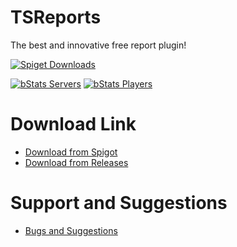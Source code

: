 # TSReports

The best and innovative free report plugin!

[![Spiget Downloads](https://img.shields.io/spiget/downloads/)]("https://www.spigotmc.org/resources/")

[![bStats Servers](https://img.shields.io/bstats/servers/19921?label=Bungee%20Servers)](https://bstats.org/plugin/bukkit/TSReports/19921)
[![bStats Players](https://img.shields.io/bstats/players/19921?label=Bungee%20Players)](https://bstats.org/plugin/bukkit/TSReports/19921)

# Download Link

* [Download from Spigot]("https://www.spigotmc.org/resources/")
* [Download from Releases]("https://github.com/TDSTOS/TSReports-Spigot/releases")

# Support and Suggestions

* [Bugs and Suggestions]("https://github.com/TDSTOS/TSReports-Spigot/issues")
